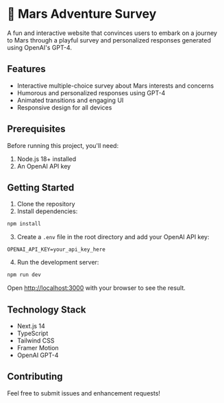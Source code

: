 # 🚀 Mars Adventure Survey

A fun and interactive website that convinces users to embark on a journey to Mars through a playful survey and personalized responses generated using OpenAI's GPT-4.

## Features

- Interactive multiple-choice survey about Mars interests and concerns
- Humorous and personalized responses using GPT-4
- Animated transitions and engaging UI
- Responsive design for all devices

## Prerequisites

Before running this project, you'll need:

1. Node.js 18+ installed
2. An OpenAI API key

## Getting Started

1. Clone the repository
2. Install dependencies:
```bash
npm install
```

3. Create a `.env` file in the root directory and add your OpenAI API key:
```
OPENAI_API_KEY=your_api_key_here
```

4. Run the development server:
```bash
npm run dev
```

Open [http://localhost:3000](http://localhost:3000) with your browser to see the result.

## Technology Stack

- Next.js 14
- TypeScript
- Tailwind CSS
- Framer Motion
- OpenAI GPT-4

## Contributing

Feel free to submit issues and enhancement requests!
